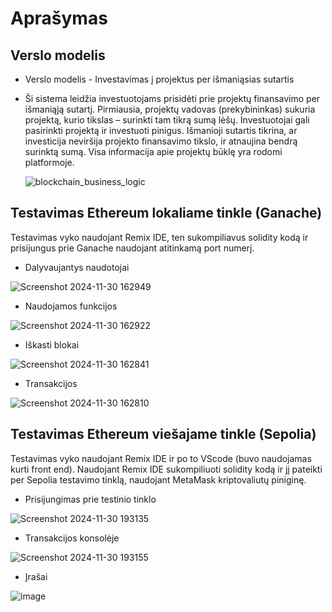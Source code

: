 # Aprašymas
## Verslo modelis
+ Verslo modelis - Investavimas į projektus per išmaniąsias sutartis
  
+ Ši sistema leidžia investuotojams prisidėti prie projektų finansavimo per išmaniąją sutartį. Pirmiausia, projektų vadovas (prekybininkas) sukuria projektą, kurio tikslas – surinkti tam tikrą sumą lėšų. Investuotojai gali pasirinkti projektą ir investuoti pinigus.
  Išmanioji sutartis tikrina, ar investicija neviršija projekto finansavimo tikslo, ir atnaujina bendrą surinktą sumą. Visa informacija apie projektų būklę yra rodomi platformoje.

  ![blockchain_business_logic](https://github.com/user-attachments/assets/ff780f5c-2ba9-4767-b8b4-1d01ceaf9324)

## Testavimas Ethereum lokaliame tinkle (Ganache)
Testavimas vyko naudojant Remix IDE, ten sukompiliavus solidity kodą ir prisijungus prie Ganache naudojant atitinkamą port numerį.

+ Dalyvaujantys naudotojai
  
![Screenshot 2024-11-30 162949](https://github.com/user-attachments/assets/129541f8-a934-4b1e-a249-a50fd9eaee96)


+ Naudojamos funkcijos
  
![Screenshot 2024-11-30 162922](https://github.com/user-attachments/assets/95b34582-1666-4ff5-9006-8ef1852cdc56)


+ Iškasti blokai

![Screenshot 2024-11-30 162841](https://github.com/user-attachments/assets/3bb60548-e20e-4ca6-a5be-d25785c4459c)


+ Transakcijos

![Screenshot 2024-11-30 162810](https://github.com/user-attachments/assets/4db26a8e-1c8b-42a8-8bdb-d9b202ed8921)


## Testavimas Ethereum viešajame tinkle (Sepolia)
Testavimas vyko naudojant Remix IDE ir po to VScode (buvo naudojamas kurti front end). Naudojant Remix IDE sukompiliuoti solidity kodą ir jį pateikti per Sepolia testavimo tinklą, naudojant MetaMask kriptovaliutų piniginę.

+ Prisijungimas prie testinio tinklo

![Screenshot 2024-11-30 193135](https://github.com/user-attachments/assets/d3ff2389-b610-428f-8dad-3df6e3589fc0)


+ Transakcijos konsolėje

![Screenshot 2024-11-30 193155](https://github.com/user-attachments/assets/20822883-717a-4102-be6b-e6239571d6a2)


+ Įrašai

![image](https://github.com/user-attachments/assets/38b8290d-e947-47f3-ad7a-54b2ecf85efd)

